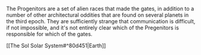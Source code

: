 The Progenitors are a set of alien races that made the gates, in addition to a number of other architectural oddities that are found on several planets in the third epoch. They are sufficiently strange that communication is difficult, if not impossible, and it's not entirely clear which of the Pregenitors is responsible for which of the gates. 

[[The Sol Solar System#^80d451|Earth]]

